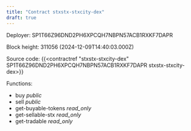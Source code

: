 ```yaml
---
title: "Contract stxstx-stxcity-dex"
draft: true
---
```

Deployer: SP1T66Z96DND2PH6XPCQH7NBPN57ACB1RXKF7DAPR


 



Block height: 311056 (2024-12-09T14:40:03.000Z)

Source code: {{<contractref "stxstx-stxcity-dex" SP1T66Z96DND2PH6XPCQH7NBPN57ACB1RXKF7DAPR stxstx-stxcity-dex>}}

Functions:

* buy _public_
* sell _public_
* get-buyable-tokens _read_only_
* get-sellable-stx _read_only_
* get-tradable _read_only_

